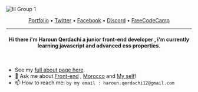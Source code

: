 <!-- ![pic4](https://user-images.githubusercontent.com/77006967/151188897-15a81ee8-1de5-4cf1-9d83-1398a5157a6f.png) -->
<!-- ![pic5](https://user-images.githubusercontent.com/77006967/151196590-c8edf6f6-9018-4a0f-9830-2e710d070899.png)
 -->
<!--  ![Group 1](https://user-images.githubusercontent.com/77006967/151197233-f1732b86-ce88-4cef-9419-616149dc4fc6.png) -->
![lil Group 1](https://user-images.githubusercontent.com/77006967/151198935-a2c6cea6-1201-4165-b23a-a800cf6b4afe.png)

<p align="center">
  <a href="http://walo.cf/?i=1">Portfolio</a> •
  <a href="https://twitter.com/HarounQer">Twitter</a> •
  <a href="https://www.facebook.com/HarounQer/">Facebook</a> •
  <a href="https://discord.com/users/795926735274377257">Discord</a> •
  <a href="https://www.freecodecamp.org/HarounQer">FreeCodeCamp</a> 
</p>

---
<h4 align="center" >
Hi there i'm Haroun Qerdachi a junior front-end developer , i'm currently learning javascript and advanced css properties.
</h4>

<br>

- See my [full about page here](http://walo.cf/).
- 💬 Ask me about [Front-end](#) , [Morocco](#) and [My self](#)!
- 📫 How to reach me: `by my email : haroun.qerdachi12@gmail.com`

